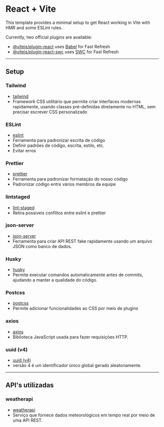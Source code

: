 # React + Vite

This template provides a minimal setup to get React working in Vite with HMR and some ESLint rules.

Currently, two official plugins are available:

- [@vitejs/plugin-react](https://github.com/vitejs/vite-plugin-react/blob/main/packages/plugin-react/README.md) uses [Babel](https://babeljs.io/) for Fast Refresh
- [@vitejs/plugin-react-swc](https://github.com/vitejs/vite-plugin-react-swc) uses [SWC](https://swc.rs/) for Fast Refresh

---

## Setup

### Tailwind

- [tailwind](https://tailwindcss.com/)
- Framework CSS utilitário que permite criar interfaces modernas rapidamente, usando classes pré-definidas diretamente no HTML, sem precisar escrever CSS personalizado

### ESLint

- [eslint](https://eslint.org/)
- Ferramenta para padronizar escrita de código
- Definir padrões de código, escrita, estilo, etc.
- Evitar erros

### Prettier

- [prettier](https://prettier.io/)
- Ferramenta para padronizar formatação do nosso código
- Padronizar código entre vários membros da equipe

### lintstaged

- [lint-staged](https://github.com/lint-staged/lint-staged)
- Retira possiveis conflitos entre eslint e prettier

### json-server

- [json-server](https://www.npmjs.com/package/json-server)
- Ferramenta para criar API REST fake rapidamente usando um arquivo JSON como banco de dados.

### Husky

- [husky](https://www.npmjs.com/package/husky)
- Permite executar comandos automaticamente antes de commits, ajudando a manter a qualidade do código.

### Postcss

- [postcss](https://postcss.org/)
- Permite adicionar funcionalidades ao CSS por meio de plugins

### axios

- [axios](https://axios-http.com/ptbr/)
- Biblioteca JavaScript usada para fazer requisições HTTP.

### uuid (v4)

- [uuid (v4)](https://www.npmjs.com/package/uuid)
- versão 4 é um identificador único global gerado aleatoriamente.

---

## API's utilizadas

### weatherapi

- [weatherapi](https://www.weatherapi.com/)
- Serviço que fornece dados meteorológicos em tempo real por meio de uma API REST.
